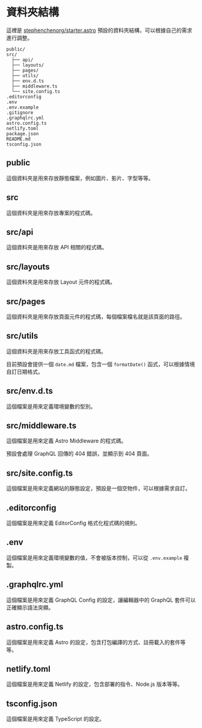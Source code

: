 # 資料夾結構

這裡是 [stephenchenorg/starter.astro](https://github.com/stephenchenorg/starter.astro) 預設的資料夾結構，可以根據自己的需求進行調整。

```
public/
src/
  ├── api/
  ├── layouts/
  ├── pages/
  ├── utils/
  ├── env.d.ts
  ├── middleware.ts
  └── site.config.ts
.editorconfig
.env
.env.example
.gitignore
.graphqlrc.yml
astro.config.ts
netlify.toml
package.json
README.md
tsconfig.json
```

## public

這個資料夾是用來存放靜態檔案，例如圖片、影片、字型等等。

## src

這個資料夾是用來存放專案的程式碼。

## src/api

這個資料夾是用來存放 API 相關的程式碼。

## src/layouts

這個資料夾是用來存放 Layout 元件的程式碼。

## src/pages

這個資料夾是用來存放頁面元件的程式碼，每個檔案檔名就是該頁面的路徑。

## src/utils

這個資料夾是用來存放工具函式的程式碼。

目前預設會提供一個 `date.md` 檔案，包含一個 `formatDate()` 函式，可以根據情境自訂日期格式。

## src/env.d.ts

這個檔案是用來定義環境變數的型別。

## src/middleware.ts

這個檔案是用來定義 Astro Middleware 的程式碼。

預設會處理 GraphQL 回傳的 404 錯誤，並顯示到 404 頁面。

## src/site.config.ts

這個檔案是用來定義網站的靜態設定，預設是一個空物件，可以根據需求自訂。

## .editorconfig

這個檔案是用來定義 EditorConfig 格式化程式碼的規則。

## .env

這個檔案是用來定義環境變數的值，不會被版本控制，可以從 `.env.example` 複製。

## .graphqlrc.yml

這個檔案是用來定義 GraphQL Config 的設定，讓編輯器中的 GraphQL 套件可以正確顯示語法突顯。

## astro.config.ts

這個檔案是用來定義 Astro 的設定，包含打包編譯的方式、註冊載入的套件等等。

## netlify.toml

這個檔案是用來定義 Netlify 的設定，包含部署的指令、Node.js 版本等等。

## tsconfig.json

這個檔案是用來定義 TypeScript 的設定。
